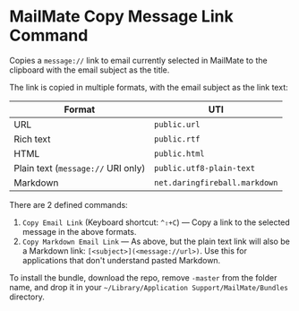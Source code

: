 # MailMate Copy Message Link Command #

Copies a `message://` link to email currently selected in MailMate to the clipboard with the email subject as the title.

The link is copied in multiple formats, with the email subject as the link text:

|               Format               |              UTI              |
|------------------------------------|-------------------------------|
| URL                                | `public.url`                  |
| Rich text                          | `public.rtf`                  |
| HTML                               | `public.html`                 |
| Plain text (`message://` URI only) | `public.utf8-plain-text`      |
| Markdown                           | `net.daringfireball.markdown` |

There are 2 defined commands:

1. `Copy Email Link` (Keyboard shortcut: `^⇧+C`) — Copy a link to the selected message in the above formats.
2. `Copy Markdown Email Link` — As above, but the plain text link will also be a Markdown link: `[<subject>](<message://url>)`. Use this for applications that don't understand pasted Markdown.

To install the bundle, download the repo, remove `-master` from the folder name, and drop it in your `~/Library/Application Support/MailMate/Bundles` directory.
